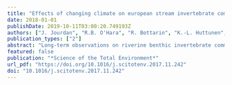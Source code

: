 ```yaml
---
title: "Effects of changing climate on european stream invertebrate communities: A long-term data analysis"
date: 2018-01-01
publishDate: 2019-10-11T03:00:20.749193Z
authors: ["J. Jourdan", "R.B. O'Hara", "R. Bottarin", "K.-L. Huttunen", "M. Kuemmerlen", "D. Monteith", "T. Muotka", "D. Ozoliņš", "R. Paavola", "F. Pilotto", "G. Springe", "A. Skuja", "A. Sundermann", "**J.D. Tonkin**", "P. Haase"]
publication_types: ["2"]
abstract: "Long-term observations on riverine benthic invertebrate communities enable assessments of the potential impacts of global change on stream ecosystems. Besides increasing average temperatures, many studies predict greater temperature extremes and intense precipitation events as a consequence of climate change. In this study we examined long-term observation data (10-32 years) of 26 streams and rivers from four ecoregions in the European Long-Term Ecological Research (LTER) network, to investigate invertebrate community responses to changing climatic conditions. We used functional trait and multi-taxonomic analyses and combined examinations of general long-term changes in communities with detailed analyses of the impact of different climatic drivers (i.e., various temperature and precipitation variables) by focusing on the response of communities to climatic conditions of the previous year. Taxa and ecoregions differed substantially in their response to climate change conditions. We did not observe any trend of changes in total taxonomic richness or overall abundance over time or with increasing temperatures, which reflects a compensatory turnover in the composition of communities; sensitive Plecoptera decreased in response to warmer years and Ephemeroptera increased in northern regions. Invasive species increased with an increasing number of extreme days which also caused an apparent upstream community movement. The observed changes in functional feeding group diversity indicate that climate change may be associated with changes in trophic interactions within aquatic food webs. These findings highlight the vulnerability of riverine ecosystems to climate change and emphasize the need to further explore the interactive effects of climate change variables with other local stressors to develop appropriate conservation measures."
featured: false
publication: "*Science of the Total Environment*"
url_pdf: "https://doi.org/10.1016/j.scitotenv.2017.11.242"
doi: "10.1016/j.scitotenv.2017.11.242"
---
```


